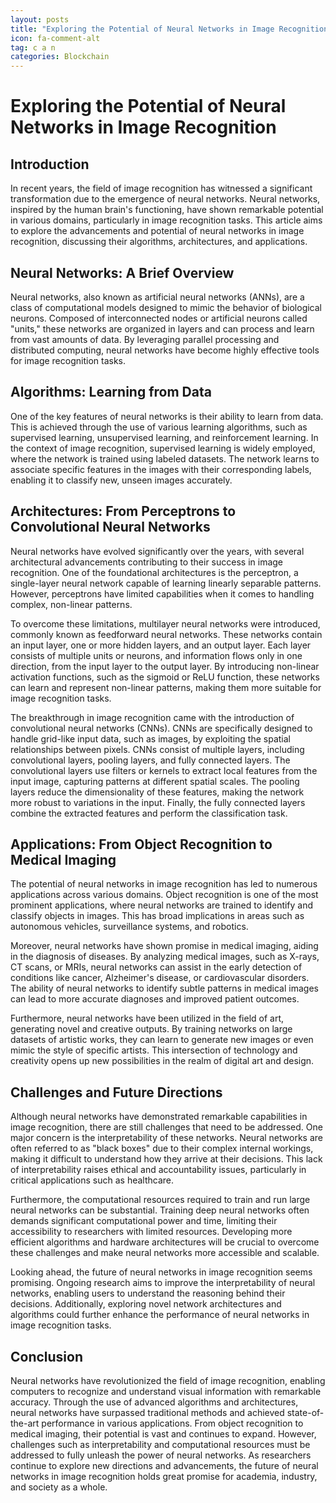 ```yaml
---
layout: posts
title: "Exploring the Potential of Neural Networks in Image Recognition"
icon: fa-comment-alt
tag: c a n
categories: Blockchain
---
```



# Exploring the Potential of Neural Networks in Image Recognition

## Introduction

In recent years, the field of image recognition has witnessed a significant transformation due to the emergence of neural networks. Neural networks, inspired by the human brain's functioning, have shown remarkable potential in various domains, particularly in image recognition tasks. This article aims to explore the advancements and potential of neural networks in image recognition, discussing their algorithms, architectures, and applications.

## Neural Networks: A Brief Overview

Neural networks, also known as artificial neural networks (ANNs), are a class of computational models designed to mimic the behavior of biological neurons. Composed of interconnected nodes or artificial neurons called "units," these networks are organized in layers and can process and learn from vast amounts of data. By leveraging parallel processing and distributed computing, neural networks have become highly effective tools for image recognition tasks.

## Algorithms: Learning from Data

One of the key features of neural networks is their ability to learn from data. This is achieved through the use of various learning algorithms, such as supervised learning, unsupervised learning, and reinforcement learning. In the context of image recognition, supervised learning is widely employed, where the network is trained using labeled datasets. The network learns to associate specific features in the images with their corresponding labels, enabling it to classify new, unseen images accurately.

## Architectures: From Perceptrons to Convolutional Neural Networks

Neural networks have evolved significantly over the years, with several architectural advancements contributing to their success in image recognition. One of the foundational architectures is the perceptron, a single-layer neural network capable of learning linearly separable patterns. However, perceptrons have limited capabilities when it comes to handling complex, non-linear patterns.

To overcome these limitations, multilayer neural networks were introduced, commonly known as feedforward neural networks. These networks contain an input layer, one or more hidden layers, and an output layer. Each layer consists of multiple units or neurons, and information flows only in one direction, from the input layer to the output layer. By introducing non-linear activation functions, such as the sigmoid or ReLU function, these networks can learn and represent non-linear patterns, making them more suitable for image recognition tasks.

The breakthrough in image recognition came with the introduction of convolutional neural networks (CNNs). CNNs are specifically designed to handle grid-like input data, such as images, by exploiting the spatial relationships between pixels. CNNs consist of multiple layers, including convolutional layers, pooling layers, and fully connected layers. The convolutional layers use filters or kernels to extract local features from the input image, capturing patterns at different spatial scales. The pooling layers reduce the dimensionality of these features, making the network more robust to variations in the input. Finally, the fully connected layers combine the extracted features and perform the classification task.

## Applications: From Object Recognition to Medical Imaging

The potential of neural networks in image recognition has led to numerous applications across various domains. Object recognition is one of the most prominent applications, where neural networks are trained to identify and classify objects in images. This has broad implications in areas such as autonomous vehicles, surveillance systems, and robotics.

Moreover, neural networks have shown promise in medical imaging, aiding in the diagnosis of diseases. By analyzing medical images, such as X-rays, CT scans, or MRIs, neural networks can assist in the early detection of conditions like cancer, Alzheimer's disease, or cardiovascular disorders. The ability of neural networks to identify subtle patterns in medical images can lead to more accurate diagnoses and improved patient outcomes.

Furthermore, neural networks have been utilized in the field of art, generating novel and creative outputs. By training networks on large datasets of artistic works, they can learn to generate new images or even mimic the style of specific artists. This intersection of technology and creativity opens up new possibilities in the realm of digital art and design.

## Challenges and Future Directions

Although neural networks have demonstrated remarkable capabilities in image recognition, there are still challenges that need to be addressed. One major concern is the interpretability of these networks. Neural networks are often referred to as "black boxes" due to their complex internal workings, making it difficult to understand how they arrive at their decisions. This lack of interpretability raises ethical and accountability issues, particularly in critical applications such as healthcare.

Furthermore, the computational resources required to train and run large neural networks can be substantial. Training deep neural networks often demands significant computational power and time, limiting their accessibility to researchers with limited resources. Developing more efficient algorithms and hardware architectures will be crucial to overcome these challenges and make neural networks more accessible and scalable.

Looking ahead, the future of neural networks in image recognition seems promising. Ongoing research aims to improve the interpretability of neural networks, enabling users to understand the reasoning behind their decisions. Additionally, exploring novel network architectures and algorithms could further enhance the performance of neural networks in image recognition tasks.

## Conclusion

Neural networks have revolutionized the field of image recognition, enabling computers to recognize and understand visual information with remarkable accuracy. Through the use of advanced algorithms and architectures, neural networks have surpassed traditional methods and achieved state-of-the-art performance in various applications. From object recognition to medical imaging, their potential is vast and continues to expand. However, challenges such as interpretability and computational resources must be addressed to fully unleash the power of neural networks. As researchers continue to explore new directions and advancements, the future of neural networks in image recognition holds great promise for academia, industry, and society as a whole.